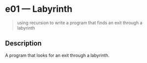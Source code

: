 # e01 &mdash; Labyrinth
> using recursion to write a program that finds an exit through a labyrinth

## Description

A program that looks for an exit through a labyrinth.